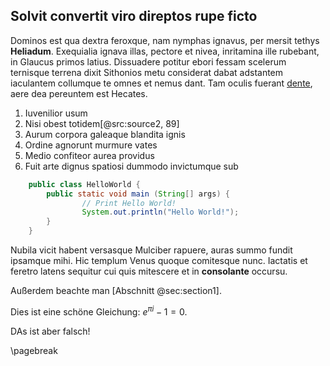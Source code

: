 ## Solvit convertit viro direptos rupe ficto

Dominos est qua dextra feroxque, nam nymphas ignavus, per mersit tethys
**Heliadum**. Exequialia ignava illas, pectore et nivea, inritamina ille
rubebant, in Glaucus primos latius. Dissuadere potitur ebori fessam scelerum
ternisque terrena dixit Sithonios metu considerat dabat adstantem iaculantem
collumque te omnes et nemus dant. Tam oculis fuerant
[dente](http://montis-et.org/), aere dea pereuntem est Hecates.

1. Iuvenilior usum
2. Nisi obest totidem[@src:source2, 89]
3. Aurum corpora galeaque blandita ignis
4. Ordine agnorunt murmure vates
5. Medio confiteor aurea providus
6. Fuit arte dignus spatiosi dummodo invictumque sub

```java
    public class HelloWorld {
        public static void main (String[] args) {
                // Print Hello World!
                System.out.println("Hello World!");
        }
    }
```

Nubila vicit habent versasque Mulciber rapuere, auras summo fundit ipsamque
mihi. Hic templum Venus quoque comitesque nunc. Iactatis et feretro latens
sequitur cui quis mitescere et in **consolante** occursu.

Außerdem beachte man [Abschnitt @sec:section1].

Dies ist eine schöne Gleichung: $e^{\pi i} - 1 = 0$.

DAs ist aber falsch!


\pagebreak
